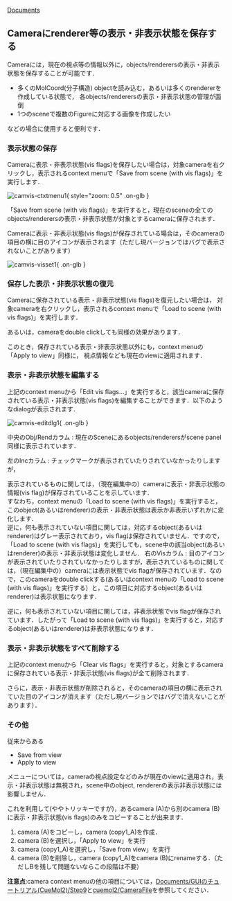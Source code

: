 [Documents](../../Documents)

## Cameraにrenderer等の表示・非表示状態を保存する
Cameraには，現在の視点等の情報以外に，objects/renderersの表示・非表示状態を保存することが可能です．
*  多くのMolCoord(分子構造) objectを読み込む，あるいは多くのrendererを作成している状態で，
各objects/renderersの表示・非表示状態の管理が面倒
*  1つのsceneで複数のFigureに対応する画像を作成したい

などの場合に使用すると便利です．

### 表示状態の保存
Cameraに表示・非表示状態(vis flags)を保存したい場合は，対象cameraを右クリックし，表示されるcontext menuで「Save from scene (with vis flags)」を実行します．


![camvis-ctxtmenu1](../../assets/images/cuemol2/CameraVisFlags/camvis-ctxtmenu1.png){ style="zoom: 0.5" .on-glb }


「Save from scene (with vis flags)」を実行すると，現在のsceneの全てのobjects/renderersの表示・非表示状態が対象とするcameraに保存されます．

Cameraに表示・非表示状態(vis flags)が保存されている場合は，そのcameraの項目の横に目のアイコンが表示されます（ただし現バージョンではバグで表示されないことがあります）


![camvis-visset1](../../assets/images/cuemol2/CameraVisFlags/camvis-visset1.png){ .on-glb }


### 保存した表示・非表示状態の復元

Cameraに保存されている表示・非表示状態(vis flags)を復元したい場合は，
対象cameraを右クリックし，表示されるcontext menuで「Load to scene (with vis flags)」を実行します．

あるいは，cameraをdouble clickしても同様の効果があります．

このとき，保存されている表示・非表示状態以外にも，context menuの「Apply to view」同様に，
視点情報なども現在のviewに適用されます．

### 表示・非表示状態を編集する
上記のcontext menuから「Edit vis flags...」を実行すると，該当cameraに保存されている表示・非表示状態(vis flags)を編集することができます．以下のようなdialogが表示されます．

![camvis-editdlg1](../../assets/images/cuemol2/CameraVisFlags/camvis-editdlg1.png){ .on-glb }


中央のObj/Rendカラム
:   現在のSceneにあるobjects/renderersがscene panel同様に表示されています．

左のIncカラム
:   チェックマークが表示されていたりされていなかったりしますが，

表示されているものに関しては，（現在編集中の）cameraに表示・非表示状態の情報(vis flag)が保存されていることを示しています．<br />
すなわち，context menuの「Load to scene (with vis flags)」を実行すると，このobject(あるいはrenderer)の表示・非表示状態は表示か非表示いずれかに変化します．<br />
逆に，何も表示されていない項目に関しては，対応するobject(あるいはrenderer)はグレー表示されており，vis flagは保存されていません．ですので，「Load to scene (with vis flags)」を実行しても，scene中の該当object(あるいはrenderer)の表示・非表示状態は変化しません．
右のVisカラム
:   目のアイコンが表示されていたりされていなかったりしますが，表示されているものに関しては，（現在編集中の）cameraには表示状態でvis flagが保存されています．なので，このcameraをdouble clickする(あるいはcontext menuの「Load to scene (with vis flags)」を実行する）と，この項目に対応するobject(あるいはrenderer)は表示状態になります．<br />

逆に，何も表示されていない項目に関しては，非表示状態でvis flagが保存されています．したがって「Load to scene (with vis flags)」を実行すると，対応するobject(あるいはrenderer)は非表示状態になります．

### 表示・非表示状態をすべて削除する
上記のcontext menuから「Clear vis flags」を実行すると，対象とするcameraに保存されている表示・非表示状態(vis flags)が全て削除されます．

さらに，表示・非表示状態が削除されると，そのcameraの項目の横に表示されていた目のアイコンが消えます（ただし現バージョンではバグで消えないことがあります）．


### その他
従来からある
*  Save from view
*  Apply to view

メニューについては，cameraの視点設定などのみが現在のviewに適用され，表示・非表示状態は無視され，scene中のobject, rendererの表示非表示状態には影響しません．

これを利用して(ややトリッキーですが)，あるcamera (A)から別のcamera (B)に表示・非表示状態(vis flags)のみをコピーすることが出来ます．
1.  camera (A)をコピーし，camera (copy1_A)を作成．
1.  camera (B)を選択し，「Apply to view」を実行
1.  camera (copy1_A)を選択し，「Save from view」を実行
1.  camera (B)を削除し，camera (copy1_A)をcamera (B)にrenameする．（ただしBを残して問題ないならこの段階は不要）

**注意点**:camera context menuの他の項目については，[Documents/GUIのチュートリアル(CueMol2)/Step9](../../Documents/GUIのチュートリアル(CueMol2)/Step9)と[cuemol2/CameraFile](../../cuemol2/CameraFile)を参照してください．